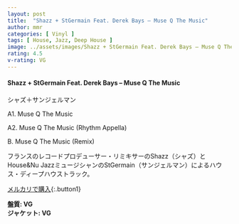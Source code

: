 ```yaml
---
layout: post
title:  "Shazz + StGermain Feat. Derek Bays – Muse Q The Music"
author: mmr
categories: [ Vinyl ]
tags: [ House, Jazz, Deep House ]
image: ../assets/images/Shazz + StGermain Feat. Derek Bays – Muse Q The Music.jpg
rating: 4.5
v-rating: VG
---
```


#### Shazz + StGermain Feat. Derek Bays – Muse Q The Music

シャズ＋サンジェルマン　

A1. Muse Q The Music

A2. Muse Q The Music (Rhythm Appella)

B. Muse Q The Music (Remix)

フランスのレコードプロデューサー・リミキサーのShazz（シャズ）とHouse&Nu JazzミュージシャンのStGermain（サンジェルマン）によるハウス・ディープハウストラック。

[メルカリで購入](https://jp.mercari.com/item/m75396316896?afid=6142608987){:.button1}

<div class="mt-4 mb-4 d-flex align-items-center">
<strong class="mr-1">盤質: VG</strong>
</div>
<div class="mt-4 mb-4 d-flex align-items-center">
<strong class="mr-1">ジャケット: VG</strong>
</div>
